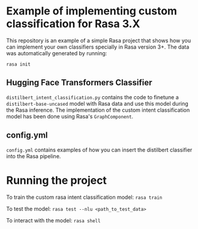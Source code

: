 # Example of implementing custom classification for Rasa 3.X

This repository is an example of a simple Rasa project that shows how you can implement your own classifiers specially in Rasa version 3+.
The data was automatically generated by running:
```
rasa init
```

## Hugging Face Transformers Classifier
`distilbert_intent_classification.py` contains the code to finetune a `distilbert-base-uncased` model with Rasa data and use this model during the Rasa inference. The implementation of the custom intent classification model has been done using Rasa's `GraphComponent`.

## config.yml

`config.yml` contains examples of how you can insert the distilbert classifier into the Rasa pipeline.

# Running the project

To train the custom rasa intent classification model:
```rasa train```

To test the model:
```rasa test --nlu <path_to_test_data>```

To interact with the model:
```rasa shell```
